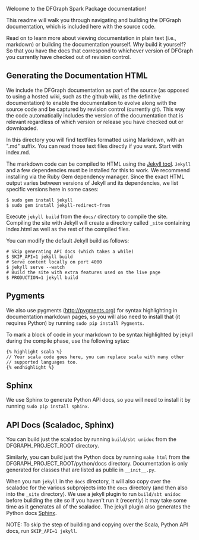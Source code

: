 Welcome to the DFGraph Spark Package documentation!

This readme will walk you through navigating and building the DFGraph documentation, which is
included here with the source code.

Read on to learn more about viewing documentation in plain text (i.e., markdown) or building the
documentation yourself. Why build it yourself? So that you have the docs that correspond to
whichever version of DFGraph you currently have checked out of revision control.

## Generating the Documentation HTML

We include the DFGraph documentation as part of the source (as opposed to using a hosted wiki, such as
the github wiki, as the definitive documentation) to enable the documentation to evolve along with
the source code and be captured by revision control (currently git). This way the code automatically
includes the version of the documentation that is relevant regardless of which version or release
you have checked out or downloaded.

In this directory you will find textfiles formatted using Markdown, with an ".md" suffix. You can
read those text files directly if you want. Start with index.md.

The markdown code can be compiled to HTML using the [Jekyll tool](http://jekyllrb.com).
`Jekyll` and a few dependencies must be installed for this to work. We recommend
installing via the Ruby Gem dependency manager. Since the exact HTML output
varies between versions of Jekyll and its dependencies, we list specific versions here
in some cases:

    $ sudo gem install jekyll
    $ sudo gem install jekyll-redirect-from

Execute `jekyll build` from the `docs/` directory to compile the site. Compiling the site with Jekyll will create a directory
called `_site` containing index.html as well as the rest of the compiled files.

You can modify the default Jekyll build as follows:

    # Skip generating API docs (which takes a while)
    $ SKIP_API=1 jekyll build
    # Serve content locally on port 4000
    $ jekyll serve --watch
    # Build the site with extra features used on the live page
    $ PRODUCTION=1 jekyll build

## Pygments

We also use pygments (http://pygments.org) for syntax highlighting in documentation markdown pages,
so you will also need to install that (it requires Python) by running `sudo pip install Pygments`.

To mark a block of code in your markdown to be syntax highlighted by jekyll during the compile
phase, use the following sytax:

    {% highlight scala %}
    // Your scala code goes here, you can replace scala with many other
    // supported languages too.
    {% endhighlight %}

## Sphinx

We use Sphinx to generate Python API docs, so you will need to install it by running
`sudo pip install sphinx`.

## API Docs (Scaladoc, Sphinx)

You can build just the scaladoc by running `build/sbt unidoc` from the DFGRAPH_PROJECT_ROOT directory.

Similarly, you can build just the Python docs by running `make html` from the
DFGRAPH_PROJECT_ROOT/python/docs directory. Documentation is only generated for classes that are listed as
public in `__init__.py`.

When you run `jekyll` in the `docs` directory, it will also copy over the scaladoc for the various
subprojects into the `docs` directory (and then also into the `_site` directory). We use a
jekyll plugin to run `build/sbt unidoc` before building the site so if you haven't run it (recently) it
may take some time as it generates all of the scaladoc.  The jekyll plugin also generates the
Python docs [Sphinx](http://sphinx-doc.org/).

NOTE: To skip the step of building and copying over the Scala, Python API docs, run `SKIP_API=1
jekyll`.

